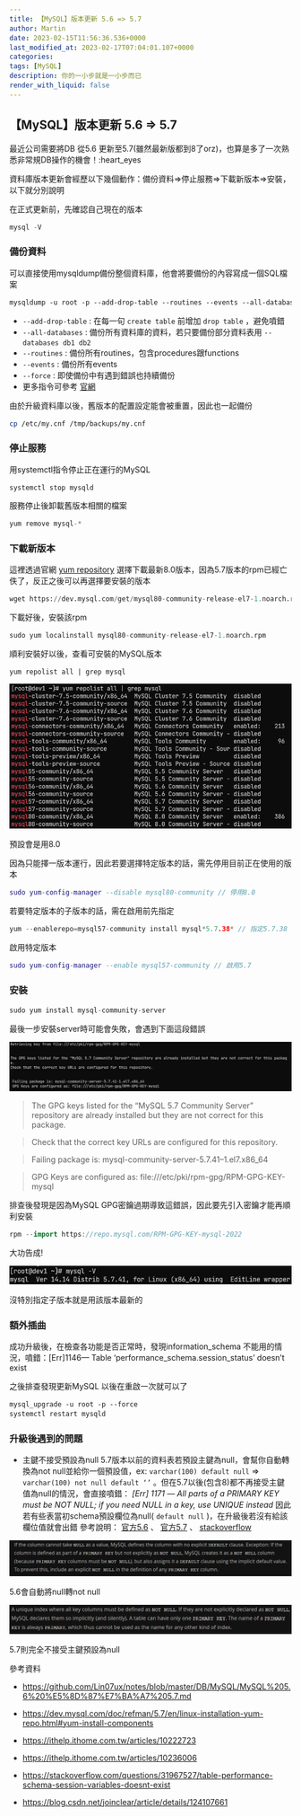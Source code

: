 ```yaml
---
title: 【MySQL】版本更新 5.6 => 5.7
author: Martin
date: 2023-02-15T11:56:36.536+0000
last_modified_at: 2023-02-17T07:04:01.107+0000
categories: 
tags: [MySQL]
description: 你的一小步就是一小步而已
render_with_liquid: false
---
```


## 【MySQL】版本更新 5\.6 => 5\.7

最近公司需要將DB 從5\.6 更新至5\.7\(雖然最新版都到8了orz\)，也算是多了一次熟悉非常規DB操作的機會！:heart\_eyes

資料庫版本更新會經歷以下幾個動作：備份資料=>停止服務=>下載新版本=>安裝，以下就分別說明

在正式更新前，先確認自己現在的版本
```typescript
mysql -V
```
### 備份資料

可以直接使用mysqldump備份整個資料庫，他會將要備份的內容寫成一個SQL檔案
```css
mysqldump -u root -p --add-drop-table --routines --events --all-databases --force > /tmp/backups/db-backup.sql
```
- `--add-drop-table` : 在每一句 `create table` 前增加 `drop table` ，避免噴錯
- `--all-databases` : 備份所有資料庫的資料，若只要備份部分資料表用 `--databases db1 db2`
- `--routines` : 備份所有routines，包含procedures跟functions
- `--events` : 備份所有events
- `--force` : 即使備份中有遇到錯誤也持續備份
- 更多指令可參考 [官網](https://dev.mysql.com/doc/refman/8.0/en/mysqldump.html)


由於升級資料庫以後，舊版本的配置設定能會被重置，因此也一起備份
```bash
cp /etc/my.cnf /tmp/backups/my.cnf
```
### 停止服務

用systemctl指令停止正在運行的MySQL
```vbnet
systemctl stop mysqld
```

服務停止後卸載舊版本相關的檔案
```csharp
yum remove mysql-*
```
### 下載新版本

這裡透過官網 [yum repository](https://dev.mysql.com/downloads/repo/yum/) 選擇下載最新8\.0版本，因為5\.7版本的rpm已經亡佚了，反正之後可以再選擇要安裝的版本
```sql
wget https://dev.mysql.com/get/mysql80-community-release-el7-1.noarch.rpm
```

下載好後，安裝該rpm
```sql
sudo yum localinstall mysql80-community-release-el7-1.noarch.rpm
```

順利安裝好以後，查看可安裝的MySQL版本
```less
yum repolist all | grep mysql
```


![預設會是用8\.0](/assets/b422b623de18/1*lCfCZQgx5obi_LWx1kZVUA.png)

預設會是用8\.0

因為只能擇一版本運行，因此若要選擇特定版本的話，需先停用目前正在使用的版本
```lua
sudo yum-config-manager --disable mysql80-community // 停用8.0
```

若要特定版本的子版本的話，需在啟用前先指定
```cpp
yum --enablerepo=mysql57-community install mysql*5.7.38* // 指定5.7.38
```

啟用特定版本
```lua
sudo yum-config-manager --enable mysql57-community // 啟用5.7
```
### 安裝
```typescript
sudo yum install mysql-community-server
```

最後一步安裝server時可能會失敗，會遇到下面這段錯誤


![](/assets/b422b623de18/1*PoFo6E0u0jc2rIjfRwtcFQ.png)



> The GPG keys listed for the “MySQL 5\.7 Community Server” repository are already installed but they are not correct for this package\.
 

> Check that the correct key URLs are configured for this repository\.
 

>  Failing package is: mysql\-community\-server\-5\.7\.41–1\.el7\.x86\_64
 

>  GPG Keys are configured as: file:///etc/pki/rpm\-gpg/RPM\-GPG\-KEY\-mysql 





排查後發現是因為MySQL GPG密鑰過期導致這錯誤，因此要先引入密鑰才能再順利安裝
```cpp
rpm --import https://repo.mysql.com/RPM-GPG-KEY-mysql-2022
```

大功告成\!


![沒特別指定子版本就是用該版本最新的](/assets/b422b623de18/1*9RLFsnYwVJkma7oDdfQnew.png)

沒特別指定子版本就是用該版本最新的
### 額外插曲

成功升級後，在檢查各功能是否正常時，發現information\_schema 不能用的情況，噴錯：\[Err\]1146— Table ‘performance\_schema\.session\_status’ doesn’t exist

之後排查發現更新MySQL 以後在重啟一次就可以了
```css
mysql_upgrade -u root -p --force
systemctl restart mysqld
```
### 升級後遇到的問題
- 主鍵不接受預設為null
5\.7版本以前的資料表若預設主鍵為null，會幫你自動轉換為not null並給你一個預設值，ex: `varchar(100) default null` => `varchar(100) not null default ‘’` 。但在5\.7以後\(包含8\)都不再接受主鍵值為null的情況，會直接噴錯： _\[Err\] 1171 — All parts of a PRIMARY KEY must be NOT NULL; if you need NULL in a key, use UNIQUE instead_ 
因此若有些表當初schema預設欄位為null\( `default null` \)，在升級後若沒有給該欄位值就會出錯
參考說明： [官方5\.6](https://dev.mysql.com/doc/refman/5.6/en/data-type-defaults.html) 、 [官方5\.7](https://dev.mysql.com/doc/refman/5.7/en/create-table.html#create-table-indexes-keys) 、 [stackoverflow](https://stackoverflow.com/questions/49121202/mysql-all-parts-of-primary-key-must-be-not-null-if-you-need-null-in-a-key-use)



![5\.6會自動將null轉not null](/assets/b422b623de18/1*9BTY1jqLI_FMngXwaz7Lxw.png)

5\.6會自動將null轉not null


![5\.7則完全不接受主鍵預設為null](/assets/b422b623de18/1*fYsKNqUld7GqgzW735x5EA.png)

5\.7則完全不接受主鍵預設為null

參考資料


- https://github.com/Lin07ux/notes/blob/master/DB/MySQL/MySQL%205.6%20%E5%8D%87%E7%BA%A7%205.7.md


- https://dev.mysql.com/doc/refman/5.7/en/linux-installation-yum-repo.html#yum-install-components

- https://ithelp.ithome.com.tw/articles/10222723



- https://ithelp.ithome.com.tw/articles/10236006


- https://stackoverflow.com/questions/31967527/table-performance-schema-session-variables-doesnt-exist



- https://blog.csdn.net/joinclear/article/details/124107661





